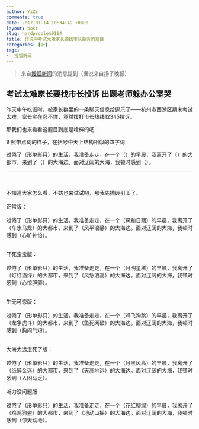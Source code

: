 ```yaml
---
author: YiZi
comments: true
date: 2017-01-14 10:34:49 +0800
layout: post
slug: hardproblem0114
title: 传说中考试太难家长要找市长投诉的题目
categories: [听]
tags:
-  搜狐新闻
---
```

<div class="quote"> <blockquote>
    	来自<a href="http://news.sohu.com/20170113/n478645832.shtml">搜狐新闻</a>的消息提到（据说来自扬子晚报）
    </blockquote>
</div>

## 考试太难家长要找市长投诉 出题老师躲办公室哭

昨天中午吃饭时，被家长群里的一条聊天信息给逗乐了——杭州市西湖区期末考试太难，家长实在忍不住，竟然拨打市长热线12345投诉。

<div class="readreview">
那我们也来看看这题目到底是啥样的吧：
</div>

9 照带点词的样子，在括号中天上结构相似的四字词

过倦了（形单影只）的生活，我准备走走，在一个（）的早晨，我离开了（）的大都市，来到了（）的大海边。面对辽阔的大海，我顿时感到（）。

<hr/>
<div class="commentsonquote">
<br/><br/>
不知道大家怎么看，不妨也来试试吧，那我先抛砖引玉了。<br/>
<br/>
正常版：<br/>
<br/>
过倦了（形单影只）的生活，我准备走走，在一个（风和日丽）的早晨，我离开了（车水马龙）的大都市，来到了（风平浪静）的大海边。面对辽阔的大海，我顿时感到（心旷神怡）。<br/>
<br/>

吓死宝宝版：<br/>
<br/>
过倦了（形单影只）的生活，我准备走走，在一个（月明星稀）的早晨，我离开了（灯红酒绿）的大都市，来到了（风急浪高）的大海边。面对辽阔的大海，我顿时感到（心惊胆颤）。<br/>
<br/>

生无可恋版：<br/>
<br/>
过倦了（形单影只）的生活，我准备走走，在一个（鸡飞狗跳）的早晨，我离开了（龙争虎斗）的大都市，来到了（鱼死网破）的大海边。面对辽阔的大海，我顿时感到（胸闷气短）。<br/>

<br/>
大海太远走死了版：<br/>
<br/>
过倦了（形单影只）的生活，我准备走走，在一个（月黑风高）的早晨，我离开了（纸醉金迷）的大都市，来到了（天高地远）的大海边。面对辽阔的大海，我顿时感到（人困马乏）。<br/>
<br/>
听力没问题版：<br/>
<br/>
过倦了（形单影只）的生活，我准备走走，在一个（花红柳绿）的早晨，我离开了（鸡鸣狗盗）的大都市，来到了（地动山摇）的大海边。面对辽阔的大海，我顿时感到（惊天动地）。<br/>

</div>




